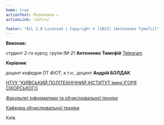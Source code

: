 ```yaml
---
home: true
actionText: Розпочати →
actionLink: /intro/

footer: "ECL 2.0 Licensed | Copyright © [2023] [Antonenko Tymofii]"
---
```



**Виконав:** 

*студент 2-го курсу, групи ІМ-21*
<span padding-right:5em></span> **Антоненко Тимофій** <a href="https://t.me/limon_chick7327" target="_blank"> Telegram </a>

**Керівник**

*доцент кафедри ОТ ФІОТ, к.т.н., доцент*<span padding-right:5em></span> **Андрій БОЛДАК** 

[НТУУ "КИЇВСЬКИЙ ПОЛІТЕХНІЧНИЙ ІНСТИТУТ імені ІГОРЯ СІКОРСЬКОГО](https://kpi.ua/)

[Факультет інформатики та обчислювальної техніки](https://fiot.kpi.ua/)

[Кафедра обчислювальної техніки](https://comsys.kpi.ua/)

Київ
